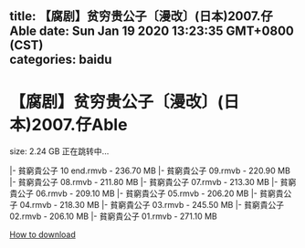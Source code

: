 
title: 【腐剧】贫穷贵公子〔漫改〕(日本)2007.仔Able
date: Sun Jan 19 2020 13:23:35 GMT+0800 (CST)    
categories: baidu
---

# 【腐剧】贫穷贵公子〔漫改〕(日本)2007.仔Able
size: 2.24 GB
 正在跳转中...
 
|- 貧窮貴公子 10 end.rmvb - 236.70 MB
|- 貧窮貴公子 09.rmvb - 220.90 MB
|- 貧窮貴公子 08.rmvb - 211.80 MB
|- 貧窮貴公子 07.rmvb - 213.30 MB
|- 貧窮貴公子 06.rmvb - 209.10 MB
|- 貧窮貴公子 05.rmvb - 206.20 MB
|- 貧窮貴公子 04.rmvb - 218.30 MB
|- 貧窮貴公子 03.rmvb - 245.50 MB
|- 貧窮貴公子 02.rmvb - 206.10 MB
|- 貧窮貴公子 01.rmvb - 271.10 MB

[How to download](https://bpcam.bemobtrk.com/go/2ceec3aa-1ca2-46d6-b9ff-aaa5c184517c?jno=586)